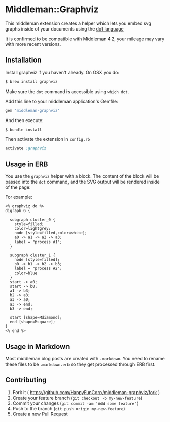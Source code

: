 # Middleman::Graphviz

This middleman extension creates a helper which lets you embed svg graphs
inside of your documents using the [dot language](http://www.graphviz.org/pdf/dotguide.pdf)

It is confirmed to be compatible with Middleman 4.2, your mileage may vary with more recent versions.

## Installation

Install graphviz if you haven't already.  On OSX you do:

```sh
$ brew install graphviz
```

Make sure the `dot` command is accessible using `which dot`.


Add this line to your middleman application's Gemfile:

```ruby
gem 'middleman-graphviz'
```

And then execute:

    $ bundle install

Then activate the extension in `config.rb`

```ruby
activate :graphviz
```

## Usage in ERB

You use the `graphviz` helper with a block.  The content of the block will be passed into the `dot` command, and the SVG output will be rendered inside of the page:

For example:

```erb
<% graphviz do %>
digraph G {

  subgraph cluster_0 {
    style=filled;
    color=lightgrey;
    node [style=filled,color=white];
    a0 -> a1 -> a2 -> a3;
    label = "process #1";
  }

  subgraph cluster_1 {
    node [style=filled];
    b0 -> b1 -> b2 -> b3;
    label = "process #2";
    color=blue
  }
  start -> a0;
  start -> b0;
  a1 -> b3;
  b2 -> a3;
  a3 -> a0;
  a3 -> end;
  b3 -> end;

  start [shape=Mdiamond];
  end [shape=Msquare];
}
<% end %>
```

## Usage in Markdown

Most middleman blog posts are created with `.markdown`.  You need to rename these files to be `.markdown.erb` so they get processed through ERB first.

## Contributing

1. Fork it ( https://github.com/HappyFunCorp/middleman-graphviz/fork )
2. Create your feature branch (`git checkout -b my-new-feature`)
3. Commit your changes (`git commit -am 'Add some feature'`)
4. Push to the branch (`git push origin my-new-feature`)
5. Create a new Pull Request
